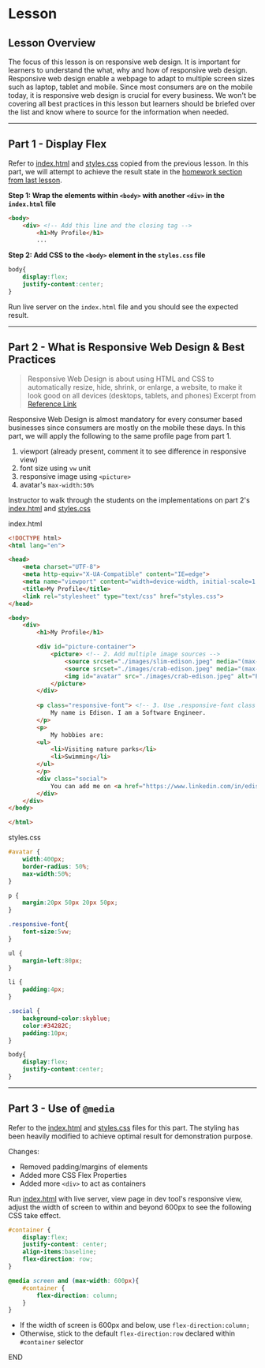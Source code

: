 # Lesson

## Lesson Overview

The focus of this lesson is on responsive web design. It is important for learners to understand the what, why and how of responsive web design. Responsive web design enable a webpage to adapt to multiple screen sizes such as laptop, tablet and mobile. Since most consumers are on the mobile today, it is responsive web design is crucial for every business. We won't be covering all best practices in this lesson but learners should be briefed over the list and know where to source for the information when needed.

---

## Part 1 - Display Flex

Refer to [index.html](./src/lesson/part1/index.html) and [styles.css](./src/lesson/part1/styles.css) copied from the previous lesson. In this part, we will attempt to achieve the result state in the [homework section from last lesson](https://github.com/trent-f2f-bootcamp-pt/html-and-css/blob/main/homework.md).

**Step 1: Wrap the elements within `<body>` with another `<div>` in the `index.html` file**

```html
<body>
    <div> <!-- Add this line and the closing tag -->
        <h1>My Profile</h1>
        ...
```

**Step 2: Add CSS to the `<body>` element in the `styles.css` file**

```css
body{
    display:flex;
    justify-content:center;
}
```

Run live server on the `index.html` file and you should see the expected result.

---

## Part 2 - What is Responsive Web Design & Best Practices

> Responsive Web Design is about using HTML and CSS to automatically resize, hide, shrink, or enlarge, a website, to make it look good on all devices (desktops, tablets, and phones)
> Excerpt from [Reference Link](https://www.w3schools.com/html/html_responsive.asp)

Responsive Web Design is almost mandatory for every consumer based businesses since consumers are mostly on the mobile these days. In this part, we will apply the following to the same profile page from part 1. 

1. viewport (already present, comment it to see difference in responsive view)
1. font size using `vw` unit
1. responsive image using `<picture>`
1. avatar's `max-width:50%`

Instructor to walk through the students on the implementations on part 2's [index.html](./src/lesson/part2/index.html) and [styles.css](./src/lesson/part2/styles.css)

index.html
```html
<!DOCTYPE html>
<html lang="en">

<head>
    <meta charset="UTF-8">
    <meta http-equiv="X-UA-Compatible" content="IE=edge">
    <meta name="viewport" content="width=device-width, initial-scale=1.0"> <!-- 1. Comment and Uncomment and view on responsive dev tool view-->
    <title>My Profile</title>
    <link rel="stylesheet" type="text/css" href="styles.css">
</head>

<body>
    <div> 
        <h1>My Profile</h1>

        <div id="picture-container">
            <picture> <!-- 2. Add multiple image sources -->
                <source srcset="./images/slim-edison.jpeg" media="(max-width: 600px)">
                <source srcset="./images/crab-edison.jpeg" media="(max-width: 1500px)">
                <img id="avatar" src="./images/crab-edison.jpeg" alt="Edison">
            </picture>
        </div>
        
        <p class="responsive-font"> <!-- 3. Use .responsive-font class in styles.css -->
            My name is Edison. I am a Software Engineer.
        </p>
        <p>
            My hobbies are:
        <ul>
            <li>Visiting nature parks</li>
            <li>Swimming</li>
        </ul>
        </p>
        <div class="social">
            You can add me on <a href="https://www.linkedin.com/in/edisonzsq/">LinkedIn</a>
        </div>
    </div>
</body>

</html>
```

styles.css
```css
#avatar {
    width:400px;
    border-radius: 50%;
    max-width:50%; 
}

p {
    margin:20px 50px 20px 50px;
}

.responsive-font{
    font-size:5vw;
}

ul {
    margin-left:80px;
}

li {
    padding:4px;
}

.social {
    background-color:skyblue;
    color:#34282C;
    padding:10px;
}

body{
    display:flex;
    justify-content:center;
}
```

---

## Part 3 - Use of `@media`

Refer to the [index.html](./src/lesson/part3/index.html) and [styles.css](./src/lesson/part3/styles.css) files for this part. The styling has been heavily modified to achieve optimal result for demonstration purpose.

Changes:
- Removed padding/margins of elements
- Added more CSS Flex Properties
- Added more `<div>` to act as containers

Run [index.html](./src/lesson/part3/index.html) with live server, view page in dev tool's responsive view, adjust the width of screen to within and beyond 600px to see the following CSS take effect.


```css
#container {
    display:flex;
    justify-content: center;
    align-items:baseline;
    flex-direction: row;
}

@media screen and (max-width: 600px){
    #container {
        flex-direction: column;
    }
}
```

- If the width of screen is 600px and below, use `flex-direction:column;`
- Otherwise, stick to the default `flex-direction:row` declared within `#container` selector 

END